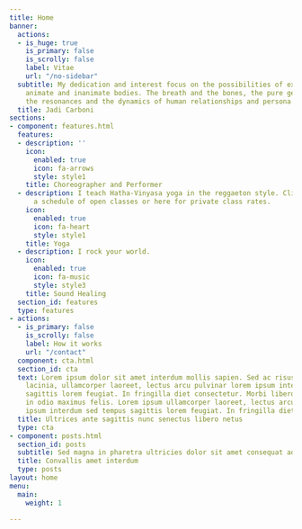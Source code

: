 ```yaml
---
title: Home
banner:
  actions:
  - is_huge: true
    is_primary: false
    is_scrolly: false
    label: Vitae
    url: "/no-sidebar"
  subtitle: My dedication and interest focus on the possibilities of expression, of
    animate and inanimate bodies. The breath and the bones, the pure geometric forms,
    the resonances and the dynamics of human relationships and persona.
  title: Jadi Carboni
sections:
- component: features.html
  features:
  - description: ''
    icon:
      enabled: true
      icon: fa-arrows
      style: style1
    title: Choreographer and Performer
  - description: I teach Hatha-Vinyasa yoga in the reggaeton style. Click here for
      a schedule of open classes or here for private class rates.
    icon:
      enabled: true
      icon: fa-heart
      style: style1
    title: Yoga
  - description: I rock your world.
    icon:
      enabled: true
      icon: fa-music
      style: style3
    title: Sound Healing
  section_id: features
  type: features
- actions:
  - is_primary: false
    is_scrolly: false
    label: How it works
    url: "/contact"
  component: cta.html
  section_id: cta
  text: Lorem ipsum dolor sit amet interdum mollis sapien. Sed ac risus. Phasellus
    lacinia, ullamcorper laoreet, lectus arcu pulvinar lorem ipsum interdum sed tempus
    sagittis lorem feugiat. In fringilla diet consectetur. Morbi libero orci, consectetur
    in odio maximus felis. Lorem ipsum ullamcorper laoreet, lectus arcu pulvinar lorem
    ipsum interdum sed tempus sagittis lorem feugiat. In fringilla diet consectetur.
  title: Ultrices ante sagittis nunc senectus libero netus
  type: cta
- component: posts.html
  section_id: posts
  subtitle: Sed magna in pharetra ultricies dolor sit amet consequat adipiscing lorem.
  title: Convallis amet interdum
  type: posts
layout: home
menu:
  main:
    weight: 1

---
```

